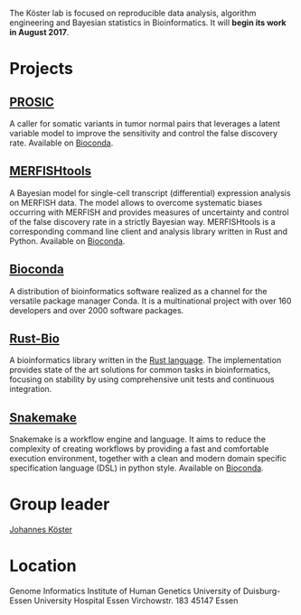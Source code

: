 The Köster lab is focused on reproducible data analysis, algorithm engineering and Bayesian statistics in Bioinformatics.
It will **begin its work in August 2017**.

# Projects

## [PROSIC](https://prosic.github.io)

A caller for somatic variants in tumor normal pairs that leverages a latent variable model to improve the sensitivity and control the false discovery rate. Available on [Bioconda](https://bioconda.github.io/recipes/prosic/README.html).

## [MERFISHtools](https://merfishtools.github.io)

A Bayesian model for single-cell transcript (differential) expression analysis on MERFISH data. The model allows to overcome systematic biases occurring with MERFISH and provides measures of uncertainty and control of the false discovery rate in a strictly Bayesian way. MERFISHtools is a corresponding command line client and analysis library written in Rust and Python. Available on [Bioconda](https://bioconda.github.io/recipes/merfishtools/README.html).

## [Bioconda](https://bioconda.github.io)

A distribution of bioinformatics software realized as a channel for the versatile package manager Conda. It is a multinational project with over 160 developers and over 2000 software packages.

## [Rust-Bio](https://rust-bio.github.io)

A bioinformatics library written in the [Rust language](https://rust-lang.org). The implementation provides state of the art solutions for common tasks in bioinformatics, focusing on stability by using comprehensive unit tests and continuous integration.

## [Snakemake](https://snakemake.bitbucket.io)

Snakemake is a workflow engine and language. It aims to reduce the complexity of creating workflows by providing a fast and comfortable execution environment, together with a clean and modern domain specific specification language (DSL) in python style. Available on [Bioconda](https://bioconda.github.io/recipes/snakemake/README.html).



# Group leader

[Johannes Köster](https://johanneskoester.bitbucket.io)


# Location
Genome Informatics
Institute of Human Genetics
University of Duisburg-Essen
University Hospital Essen
Virchowstr. 183
45147 Essen
